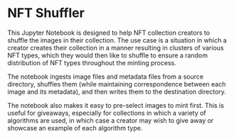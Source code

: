 # NFT Shuffler

This Jupyter Notebook is designed to help NFT collection creators to shuffle the images in their collection. The use case is a situation in which a creator creates their collection in a manner resulting in clusters of various NFT types, which they would then like to shuffle to ensure a random distribution of NFT types throughout the minting process.

The notebook ingests image files and metadata files from a source directory, shuffles them (while maintaining correspondence between each image and its metadata), and then writes them to the destination directory.

The notebook also makes it easy to pre-select images to mint first. This is useful for giveaways, especially for collections in which a variety of algorithms are used, in which case a creator may wish to give away or showcase an example of each algorithm type.